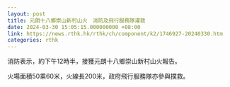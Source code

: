 ```yaml
---
layout: post
title: 元朗十八鄉崇山新村山火　消防及飛行服務隊灌救
date: 2024-03-30 15:05:15.000000000 +08:00
link: https://news.rthk.hk/rthk/ch/component/k2/1746927-20240330.htm
categories: rthk
---
```


消防表示，約下午12時半，接獲元朗十八鄉崇山新村山火報告。

火場面積50乘60米，火線長200米，政府飛行服務隊亦參與撲救。
